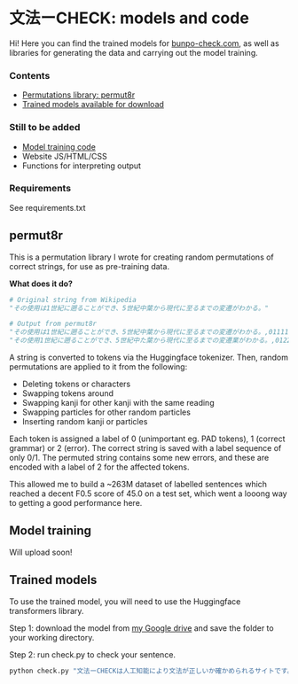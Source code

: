 # 文法ーCHECK: models and code
Hi! Here you can find the trained models for [bunpo-check.com](https://bunpo-check.com), as well as libraries for generating the data and carrying out the model training.

### Contents
 - [Permutations library: permut8r](#permut8r)
 - [Trained models available for download](#trained-models) 
 
### Still to be added 
 - [Model training code](#model-training)
 - Website JS/HTML/CSS 
 - Functions for interpreting output 
 
### Requirements
See requirements.txt 

## permut8r 
This is a permutation library I wrote for creating random permutations of correct strings, for use as pre-training data.

**What does it do?**

```python
# Original string from Wikipedia
"その使用は1世紀に遡ることができ、5世紀中葉から現代に至るまでの変遷がわかる。"

# Output from permut8r
"その使用は1世紀に遡ることができ、5世紀中葉から現代に至るまでの変遷がわかる。,011111111111111111111111110000000000000000000000"
"その使用1世紀に遡ることができ、5世紀中た葉から現代に至るまでの変遷業がわかる。,012211111111112211111112211000000000000000000000"
``` 

A string is converted to tokens via the Huggingface tokenizer. Then, random permutations are applied to it from the following:
 - Deleting tokens or characters 
 - Swapping tokens around 
 - Swapping kanji for other kanji with the same reading
 - Swapping particles for other random particles
 - Inserting random kanji or particles

Each token is assigned a label of 0 (unimportant eg. PAD tokens), 1 (correct grammar) or 2 (error). The correct string is saved with a label sequence of only 0/1. The permuted string contains some new errors, and these are encoded with a label of 2 for the affected tokens. 

This allowed me to build a ~263M dataset of labelled sentences which reached a decent F0.5 score of 45.0 on a test set, which went a looong way to getting a good performance here.

## Model training
Will upload soon! 


## Trained models 
To use the trained model, you will need to use the Huggingface transformers library.

Step 1: download the model from [my Google drive](https://drive.google.com/drive/folders/1ur4GZV_E_Is4ehhNwLv4w2p02IC_ZnWa?usp=sharing) and save the folder to your working directory. 

Step 2: run check.py to check your sentence.

```bash
python check.py "⽂法ーCHECKは⼈⼯知能により⽂法が正しいか確かめられるサイトです。"
```

